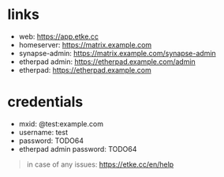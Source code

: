 # links

* web: https://app.etke.cc
* homeserver: https://matrix.example.com
* synapse-admin: https://matrix.example.com/synapse-admin
* etherpad admin: https://etherpad.example.com/admin
* etherpad: https://etherpad.example.com

# credentials

* mxid: @test:example.com
* username: test
* password: TODO64
* etherpad admin password: TODO64

> in case of any issues: https://etke.cc/en/help